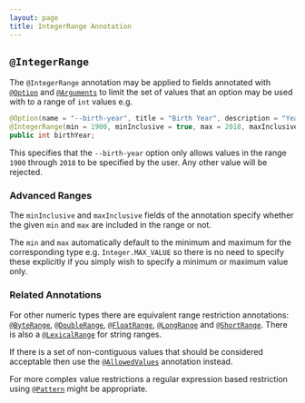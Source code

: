 ```yaml
---
layout: page
title: IntegerRange Annotation
---
```


## `@IntegerRange`

The `@IntegerRange` annotation may be applied to fields annotated with [`@Option`](option.html) and [`@Arguments`](arguments.html) to limit the set of values that an option may be used with to a range of `int` values e.g.

```java
@Option(name = "--birth-year", title = "Birth Year", description = "Year of Birth")
@IntegerRange(min = 1900, minInclusive = true, max = 2018, maxInclusive = true)
public int birthYear;
```
This specifies that the `--birth-year` option only allows values in the range `1900` through `2018` to be specified by the user.  Any other value will be rejected.

### Advanced Ranges

The `minInclusive` and `maxInclusive` fields of the annotation specify whether the given `min` and `max` are included in the range or not.

The `min` and `max` automatically default to the minimum and maximum for the corresponding type e.g. `Integer.MAX_VALUE` so there is no need to specify these explicitly if you simply wish to specify a minimum or maximum value only.

### Related Annotations

For other numeric types there are equivalent range restriction annotations: [`@ByteRange`](byte-range.html), [`@DoubleRange`](double-range.html), [`@FloatRange`](float-range.html), [`@LongRange`](long-range.html) and [`@ShortRange`](short-range.html).  There is also a [`@LexicalRange`](lexical-range.html) for string ranges.

If there is a set of non-contiguous values that should be considered acceptable then use the [`@AllowedValues`](allowed-values.html) annotation instead.

For more complex value restrictions a regular expression based restriction using [`@Pattern`](pattern.html) might be appropriate.